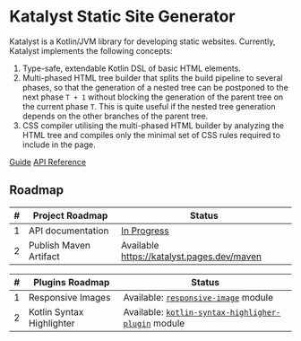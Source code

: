 # Katalyst Static Site Generator

Katalyst is a Kotlin/JVM library for developing static websites. Currently, Katalyst implements the following concepts:

1. Type-safe, extendable Kotlin DSL of basic HTML elements.
2. Multi-phased HTML tree builder that splits the build pipeline to several phases, so that the generation of a nested
   tree can be postponed to the next phase `T + 1` without blocking the generation of the parent tree on the current
   phase `T`. This is quite useful if the nested tree generation depends on the other branches of the parent tree.
3. CSS compiler utilising the multi-phased HTML builder by analyzing the HTML tree and compiles only the minimal set of
   CSS rules required to include in the page.

[Guide](https://katalyst.pages.dev) [API Reference](https://katalyst.pages.dev/doc)

## Roadmap

| # | Project Roadmap        | Status                                        |
|---|------------------------|-----------------------------------------------|
| 1 | API documentation      | [In Progress](https://katalyst.pages.dev/doc) |
| 2 | Publish Maven Artifact | Available https://katalyst.pages.dev/maven    |

| # | Plugins Roadmap           | Status                                                                                                                                  |
|---|---------------------------|-----------------------------------------------------------------------------------------------------------------------------------------|
| 1 | Responsive Images         | Available: [`responsive-image`](https://github.com/droidcrafts/Katalyst/tree/main/responsive-image) module                                |
| 2 | Kotlin Syntax Highlighter | Available: [`kotlin-syntax-highligher-plugin`](https://github.com/droidcrafts/Katalyst/tree/main/kotlin-syntax-highlighter-plugin) module |
